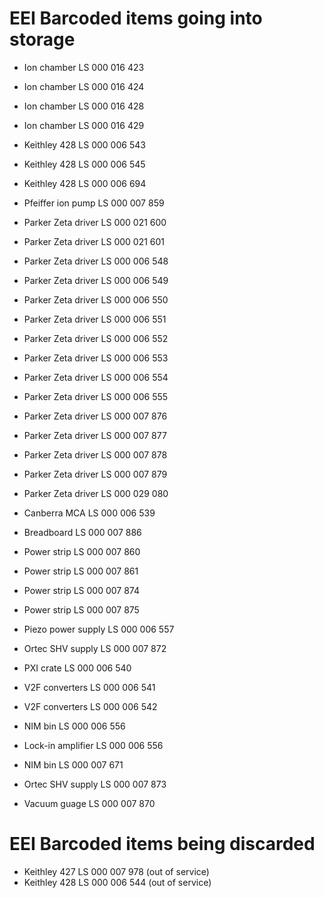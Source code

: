 
# EEI Barcoded items going into storage

* Ion chamber 	LS 000 016 423
* Ion chamber 	LS 000 016 424
* Ion chamber 	LS 000 016 428
* Ion chamber 	LS 000 016 429

* Keithley 428 	LS 000 006 543
* Keithley 428 	LS 000 006 545
* Keithley 428 	LS 000 006 694

* Pfeiffer ion pump 	LS 000 007 859

* Parker Zeta driver    LS 000 021 600
* Parker Zeta driver    LS 000 021 601
* Parker Zeta driver    LS 000 006 548
* Parker Zeta driver    LS 000 006 549
* Parker Zeta driver    LS 000 006 550
* Parker Zeta driver    LS 000 006 551
* Parker Zeta driver    LS 000 006 552
* Parker Zeta driver    LS 000 006 553
* Parker Zeta driver    LS 000 006 554
* Parker Zeta driver    LS 000 006 555
* Parker Zeta driver    LS 000 007 876
* Parker Zeta driver    LS 000 007 877
* Parker Zeta driver    LS 000 007 878
* Parker Zeta driver    LS 000 007 879
* Parker Zeta driver    LS 000 029 080

* Canberra MCA          LS 000 006 539

* Breadboard            LS 000 007 886

* Power strip           LS 000 007 860
* Power strip           LS 000 007 861
* Power strip           LS 000 007 874
* Power strip           LS 000 007 875

* Piezo power supply    LS 000 006 557

* Ortec SHV supply      LS 000 007 872

* PXI crate             LS 000 006 540
* V2F converters        LS 000 006 541
* V2F converters        LS 000 006 542
* NIM bin               LS 000 006 556
* Lock-in amplifier     LS 000 006 556
* NIM bin               LS 000 007 671
* Ortec SHV supply      LS 000 007 873

* Vacuum guage          LS 000 007 870



# EEI Barcoded items being discarded

* Keithley 427	LS 000 007 978 (out of service)
* Keithley 428 	LS 000 006 544 (out of service)
